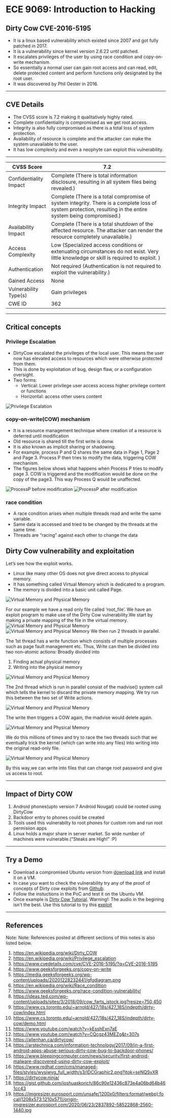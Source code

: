 # ECE 9069: Introduction to Hacking

## Dirty Cow CVE-2016-5195
* It is a linux based vulnerability which existed since 2007 and got fully patched in 2017.
* It is a vulnerability since kernel version 2.6.22 until patched.
* It escalates privileges of the user by using race condition and copy-on-write mechanism.
* So essentially a normal user can gain root access and can read, edit, delete protected content and perform functions only designated by the root user. 
* It was discovered by Phil Oester in 2016.


____
## CVE Details

* The CVSS score is 7.2 making it qualitatively highly rated.
* Complete confidentiality is compromised as we get root access.
* Integrity is also fully compromised as there is a total loss of system protection.
* Availability of resource is complete and the attacker can make the system unavailable to the user.
* It has low complexity and even a neophyte can exploit this vulnerability.
---
| CVSS Score | 7.2 |
| -------- | -------------- |
| Confidentiality Impact | Complete (There is total information disclosure, resulting in all system files being revealed.) |
| Integrity Impact | Complete (There is a total compromise of system integrity. There is a complete loss of system protection, resulting in the entire system being compromised.) |
| Availability Impact | Complete (There is a total shutdown of the affected resource. The attacker can render the resource completely unavailable.) |
| Access Complexity | Low (Specialized access conditions or extenuating circumstances do not exist. Very little knowledge or skill is required to exploit. ) |
| Authentication | Not required (Authentication is not required to exploit the vulnerability.) |
| Gained Access | None |
| Vulnerability Type(s) | Gain privileges | 
| CWE ID | 362 |

___

## Critical concepts
### Privilege Escalation
* DirtyCow escalated the privileges of the local user. This means the user now has elevated access to resources which were otherwise protected from them.
* This is done by exploitation of bug, design flaw, or a configuration oversight.
* Two forms:
    * Vertical: Lower privilege user access access higher privilege  content or functions
    * Horizontal: access other users content

![Privilege Escalation](https://upload.wikimedia.org/wikipedia/commons/thumb/c/cc/Privilege_Escalation_Diagram.svg/440px-Privilege_Escalation_Diagram.svg.png)

### copy-on-write(COW) mechanism
* It is a resource management technique where
creation of a resource is deferred until modification
* Old resource is shared till the first write is donw.
* It is also known as implicit sharing or shadowing.
* For example, process P and Q shares the same data in Page 1, Page 2 and Page 3. Process P then tries to modify the data, triggering COW mechanism.
* The figures below shows what happens when Process P tries to modify page 3.  COW is triggered and the modification would be done on the copy of the page3. This way Process Q would be unaffected.


![ProcessP before modification](https://media.geeksforgeeks.org/wp-content/uploads/20200512180436/11150.png)
![ProcessP after modification](https://media.geeksforgeeks.org/wp-content/uploads/20200512181458/12127.png)

### race condition
* A race condition arises when multiple threads read and write the same variable.
* Same data is accessed and tried to be changed by the threads at the same time.
* Threads are “racing” against each other to change the data

## Dirty Cow vulnerability and exploitation
 Let’s see how the exploit works.
* Linux like many other OS does not give direct access to physical memory. 
* It has something called Virtual Memory which is dedicated to a program. 
* The memory is divided into a basic unit called Page. 

![Virtual Memory and Physical Memory](https://i.imgur.com/k1GV4yi.png)

For our example we have a read only file called ‘root_file’.
We have an exploit program to make use of the Dirty Cow vulnerability.We start by making a private mapping of the file in the virtual memory.
![Virtual Memory and Physical Memory](https://imgur.com/VRgMSVk.png)
![Virtual Memory and Physical Memory](https://imgur.com/6XXnB5a.png)
We then run 2 threads in parallel.

The 1st thread has a write function which consists of multiple processes such as page fault management etc. Thus, Write can then be divided into two non-atomic actions:
Broadly divided into
1)	Finding actual physical memory
2)	Writing into the physical memory


![Virtual Memory and Physical Memory](https://imgur.com/IWOJqR8.png)

The 2nd thread which is run in parallel consist of the madvise() system call which tells the kernel to discard the private memory 
mapping. We try run this between the two set of Write actions.

![Virtual Memory and Physical Memory](https://imgur.com/gxa9HkR.png)


The write then triggers a COW again, the madvise would delete again.

![Virtual Memory and Physical Memory](https://imgur.com/Po99xls.png)

We do this millions of times and try to race the two threads such that we eventually trick the kernel (which can write into any files) into writing into the original read-only file.

![Virtual Memory and Physical Memory](https://imgur.com/SL3mZFk.png)

By this way,we can write into files that can change root password and give us access to root.

---
## Impact of Dirty COW
1. Android phones(upto version 7 Android Nougat) could be rooted using DirtyCow
1. Backdoor entry to phones could be created
1. Tools used this vulnerabilty to root phones for custom rom and run root permisiion apps
1. Linux holds a major share in server market. So wide number of machines were vulnerable.("Steaks are High!" :P)

___
## Try a Demo
* Download a compromised Ubuntu version from [download link](http://old-releases.ubuntu.com/releases/14.04.0/) and install it on a VM.
* In case you want to check the vulnerability try any of the proof of concepts of Dirty cow exploits from [Github](https://github.com/dirtycow/dirtycow.github.io/wiki/PoCs).
* Follow the instuctions in the PoC and test it on the Ubuntu VM.
* Once example is [Dirty Cow Tutorial](https://www.youtube.com/watch?v=YoeuGnF_2Qk). Warning!: The audio in the begining isn't the best. Use this tutorial to try this [exploit](https://gist.github.com/joshuaskorich/86c90e12436c873e4a06bd64b461cc43)



___
## References
Note: Note: References posted at different sections of this notes is also listed below.

1. https://en.wikipedia.org/wiki/Dirty_COW
1. https://en.wikipedia.org/wiki/Privilege_escalation
1. https://www.cvedetails.com/cve/CVE-2016-5195/?q=CVE-2016-5195
1. https://www.geeksforgeeks.org/copy-on-write
1. https://media.geeksforgeeks.org/wp-content/uploads/20201228232441/gfgdiagram.png
1. https://en.wikipedia.org/wiki/Race_condition
1. https://www.geeksforgeeks.org/race-condition-vulnerability/
1. https://ideas.ted.com/wp-content/uploads/sites/3/2018/09/cow_farts_istock.jpg?resize=750,450
1. https://www.cs.toronto.edu/~arnold/427/18s/427_18S/indepth/dirty-cow/index.html
1. https://www.cs.toronto.edu/~arnold/427/18s/427_18S/indepth/dirty-cow/demo.html
1. https://www.youtube.com/watch?v=kEsshExn7aE
1. https://www.youtube.com/watch?v=CQcgz43MEZg&t=307s
1. https://allenhan.ca/dirtycow/
1. https://arstechnica.com/information-technology/2017/09/in-a-first-android-apps-abuse-serious-dirty-cow-bug-to-backdoor-phones/
1. https://www.bleepingcomputer.com/news/security/first-android-malware-discovered-using-dirty-cow-exploit/
1. https://www.redhat.com/cms/managed-files/styles/wysiwyg_full_width/s3/IDCGraphic2.png?itok=seNQSvXR
1. https://dirtycow.ninja/
1. https://gist.github.com/joshuaskorich/86c90e12436c873e4a06bd64b461cc43
1. https://imgresizer.eurosport.com/unsafe/1200x0/filters:format(webp):focal(1208x573:1210x571)/origin-imgresizer.eurosport.com/2020/06/23/2837892-58522868-2560-1440.jpg
